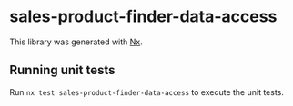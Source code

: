 # sales-product-finder-data-access

This library was generated with [Nx](https://nx.dev).

## Running unit tests

Run `nx test sales-product-finder-data-access` to execute the unit tests.
